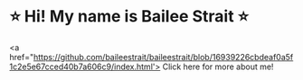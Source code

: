 ⭐ Hi! My name is Bailee Strait ⭐
==============================
<a href="https://github.com/baileestrait/baileestrait/blob/16939226cbdeaf0a5f1c2e5e67cced40b7a606c9/index.html'> Click here for more about me! </a>
